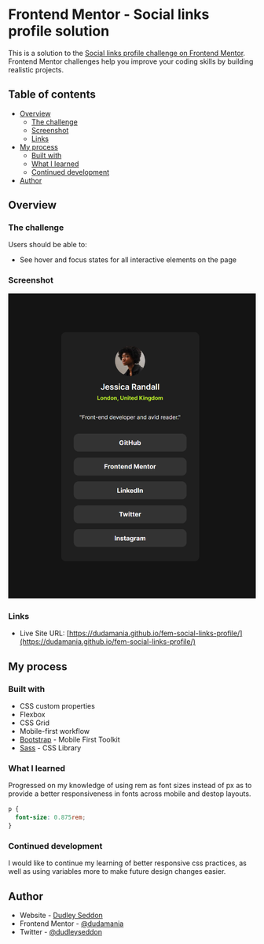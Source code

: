 # Frontend Mentor - Social links profile solution

This is a solution to the [Social links profile challenge on Frontend Mentor](https://www.frontendmentor.io/challenges/social-links-profile-UG32l9m6dQ). Frontend Mentor challenges help you improve your coding skills by building realistic projects. 

## Table of contents

- [Overview](#overview)
  - [The challenge](#the-challenge)
  - [Screenshot](#screenshot)
  - [Links](#links)
- [My process](#my-process)
  - [Built with](#built-with)
  - [What I learned](#what-i-learned)
  - [Continued development](#continued-development)
- [Author](#author)

## Overview

### The challenge

Users should be able to:

- See hover and focus states for all interactive elements on the page

### Screenshot

![](./screenshot.png)

### Links

- Live Site URL: [https://dudamania.github.io/fem-social-links-profile/](https://dudamania.github.io/fem-social-links-profile/)

## My process

### Built with

- CSS custom properties
- Flexbox
- CSS Grid
- Mobile-first workflow
- [Bootstrap](https://getbootstrap.com) - Mobile First Toolkit
- [Sass](https://sass-lang.com/) - CSS Library

### What I learned

Progressed on my knowledge of using rem as font sizes instead of px as to provide a better responsiveness in fonts across mobile and destop layouts.

```css
p {
  font-size: 0.875rem;
}
```

### Continued development

I would like to continue my learning of better responsive css practices, as well as using variables more to make future design changes easier.

## Author

- Website - [Dudley Seddon](https://www.dudleyseddon.com)
- Frontend Mentor - [@dudamania](https://www.frontendmentor.io/profile/dudamania)
- Twitter - [@dudleyseddon](https://www.twitter.com/dudleyseddon)
